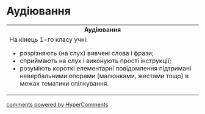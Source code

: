 <div id="hypercomments_widget" class="js-hypercomments-widget invisible"></div>

# Аудіювання

<table>
  <tr>
    <td align="center"><b>Аудіювання</b></td>
  </tr>
<td style="vertical-align:top !important;">
На кінець 1-го класу учні:
<ul>
<li>розрізняють (на слух) вивчені слова і фрази;</li>
<li>сприймають на слух і виконують прості інструкції;</li>
<li>розуміють короткі елементарні повідомлення підтримані невербальними опорами (малюнками, жестами тощо) в межах
тематики спілкування.</li>
</ul>
</td>
</table>

<div class="js-hypercomments-container">
    <a href="http://hypercomments.com" class="hc-link" title="comments widget">comments powered by HyperComments</a>
</div>